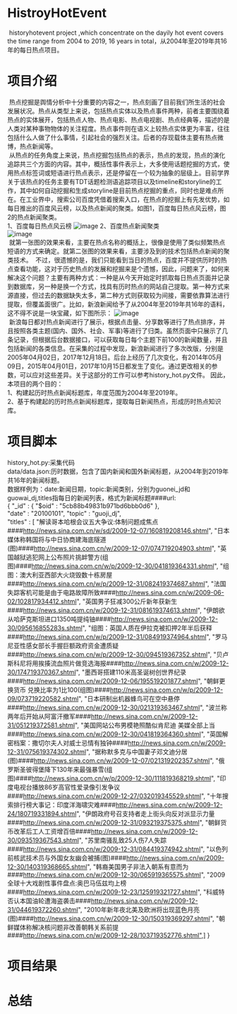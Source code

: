 # HistroyHotEvent
&nbsp;historyhotevent project ,which concentrate on the dayily hot event covers the time range from 2004 to 2019, 16 years in total，从2004年至2019年共16年的每日热点项目。  
# 项目介绍  
&nbsp;热点挖掘是舆情分析中十分重要的内容之一，热点刻画了目前我们所生活的社会发展状况。热点从类型上来说，包括热点实体以及热点事件两种，前者主要围绕着热点的实体展开，包括热点人物、热点电影、热点电视剧、热点经典等，描述的是人类对某种事物物体的关注程度。热点事件则在语义上较热点实体更为丰富，往往包括什么人做了什么事情，引起社会的强烈关注。后者的存现载体主要有热点微博，热点新闻等。    
&nbsp;从热点的任务角度上来说，热点挖掘包括热点的表示，热点的发现，热点的演化追踪共三个方面的内容。其中，概括性事件表示上，大多使用话题挖掘的方式，使用热点标签词或短语进行热点表示，还是停留在一个较为抽象的层级上。目前学界关于该热点的任务主要有TDT话题检测语追踪项目以及timeline和storyline的工作，其中如何自动挖掘和生成storyline是目前热点挖掘的重点，同时也是难点所在。在工业界中，搜索公司百度凭借着搜索入口，在热点的挖掘上有先发优势，如每日推出的百度风云榜，以及热点新闻的聚类。如图1，百度每日热点风云榜，图2的热点新闻聚类。  
1、百度每日热点风云榜
![image](https://github.com/liuhuanyong/HistroyHotEvent/blob/master/daily_hot_baidu.png)
2、百度热点新闻聚类  
![image](https://github.com/liuhuanyong/HistroyHotEvent/blob/master/hot_cluster.png)  
&nbsp;就第一张图的效果来看，主要在热点名称的概括上，很像是使用了类似频繁热点短语的方式来确定。就第二张图的效果来看，主要涉及到的技术包括热点新闻的聚类技术。
&nbsp;不过，很遗憾的是，我们只能看到当日的热点，百度并不提供历时的热点查看功能，这对于历史热点的发展和挖掘来是个遗憾，因此，问题来了，如何来解决这个问题？主要有两种方式：一种是从今天开始定时抓取每日热点页面并记录到数据库，另一种是换一个方式，找具有历时热点的网站自己提取。第一种方式来源直接，但过去的数据缺失太多，第二种方式则获取较为间接，需要依靠算法进行提取，但覆盖面很广。比如，新浪新闻给予了从2004年至2019年共16年的语料，这不得不说是一块宝藏，如下图所示：
![image](https://github.com/liuhuanyong/HistroyHotEvent/blob/master/sina_hotnews.png)  
&nbsp;新浪每日都对热点新闻进行了展示，根据点击量、分享数等进行了热点排序，并且按照各类主题(国内、国外、社会、军事)等进行了归类。虽然页面中只展示了几条记录，但根据后台数据接口，可以获取每日每个主题下前100的新闻数量，并且包括新闻的各类信息。在采集的过程中发现，新浪新闻进行了多次改版，分别是2005年04月02日，2017年12月18日。后台上经历了几次变化，有2014年05月09日，2015年04月01日，2017年10月15日都发生了变化。通过更改相关的参数，可以应对这些差异。关于这部分的工作可以参考history_hot.py文件。 
因此，本项目的两个目的：  
1、构建起历时热点新闻标题库，年度范围为2004年至2019年。  
2、基于构建起的历时热点新闻标题库，提取每日新闻热点，形成历时热点知识库。  

# 项目脚本
history_hot.py:采集代码  
data/data.json:历时数据，包含了国内新闻和国外新闻标题，从2004年到2019年共16年的新闻标题。  
数据样例为：date:新闻日期，topic:新闻类别，分别为guonei_jd和guowai_dj,titles指每日的新闻列表，格式为新闻标题####url:  
{ "_id" : { "$oid" : "5cb88b49831b971bd6bbb0d6" },   
"date" : "20100101", "topic" : "guoji_dj",  
"titles" : [ "解读哥本哈根会议五大争议:体制问题成焦点####http://news.sina.com.cn/w/sd/2009-12-07/160819208146.shtml",
"日本媒体称韩国将与中日协商建海底隧道(图)####http://news.sina.com.cn/w/2009-12-07/074719204903.shtml", 
"英国越狱逃犯网上公布照片挑衅警方(组图)####http://news.sina.com.cn/w/p/2009-12-30/041819364331.shtml", "组图：澳大利亚西部大火烧毁数十栋房屋####http://news.sina.com.cn/w/p/2009-12-31/082419374687.shtml", "法国失踪客机可能是由于电路故障所致####http://news.sina.com.cn/w/2009-06-02/102817934412.shtml", "英国男子狂减300公斤新年获新生####http://news.sina.com.cn/w/2009-12-31/081619374613.shtml", "伊朗欲从哈萨克斯坦进口1350吨提纯铀####http://news.sina.com.cn/w/2009-12-30/095616855283s.shtml", "组图：英国人质在伊拉克被扣押2年半后获释####http://news.sina.com.cn/w/p/2009-12-31/084919374964.shtml", "罗马尼亚性感女部长手握巨额政府资金遭质疑####http://news.sina.com.cn/w/p/2009-12-30/094519367352.shtml", "贝卢斯科尼将用挨揍流血照片做竞选海报####http://news.sina.com.cn/w/2009-12-30/174719370367.shtml", "墨西哥搭建110米高圣诞树创世界纪录####http://news.sina.com.cn/w/2009-12-06/195519201877.shtml", "朝鲜更换货币 兑换比率为1比100(组图)####http://news.sina.com.cn/w/p/2009-12-09/073719220582.shtml", "日本研制出机器蜂鸟可在空中悬停####http://news.sina.com.cn/w/2009-12-30/021319363467.shtml", "波兰称两年后开始从阿富汗撤军####http://news.sina.com.cn/w/2009-12-31/051219372581.shtml", "美国网站公布男模艳照酷似肯尼迪 美媒全部上当####http://news.sina.com.cn/w/2009-12-30/041819364360.shtml", "英国解密档案：撒切尔夫人对威士忌情有独钟####http://news.sina.com.cn/w/2009-12-31/075619374302.shtml", "据称默多克与中国妻子邓文迪分居(图)####http://news.sina.com.cn/w/2009-12-07/021319202357.shtml", "俄罗斯圣彼得堡降下130年来最强暴雪(组图)####http://news.sina.com.cn/w/p/2009-12-30/111819368219.shtml", "印度电视台播放86岁高官性爱录像引发争议####http://news.sina.com.cn/w/2009-12-27/032019345529.shtml", "十年搜索排行榜大事记：印度洋海啸灾难####http://news.sina.com.cn/w/2009-12-24/180719331894.shtml", "伊朗政府号召支持者走上街头向反对派显示力量####http://news.sina.com.cn/w/2009-12-31/093219375375.shtml", "朝鲜货币改革后工人工资增百倍####http://news.sina.com.cn/w/2009-12-30/093519367543.shtml", "苏里南骚乱致25人伤7人失踪####http://news.sina.com.cn/w/2009-12-31/084419374942.shtml", "以色列前核武技术员与外国女友幽会被捕(图)####http://news.sina.com.cn/w/2009-12-30/140319368665.shtml", "韩裔美国男子非法入朝系有意而为####http://news.sina.com.cn/w/2009-12-30/065919365575.shtml", "2009全球十大戏剧性事件盘点:奥巴马伍兹均上榜####http://news.sina.com.cn/w/2009-12-23/125919321727.shtml", "科威特否认本国油轮遭海盗袭击####http://news.sina.com.cn/w/2009-12-31/044619372260.shtml", "2010年新年夜北美及欧洲将出现蓝色月亮(图)####http://news.sina.com.cn/w/2009-12-30/150319369297.shtml", "朝鲜媒体称解决核问题非改善朝韩关系前提####http://news.sina.com.cn/w/2009-12-28/103719352776.shtml",] }  

# 项目结果



# 总结



